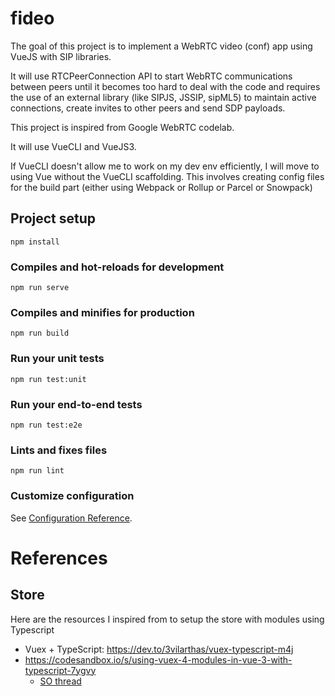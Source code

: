 # fideo

The goal of this project is to implement a WebRTC video (conf) app using VueJS with SIP libraries.

It will use RTCPeerConnection API to start WebRTC communications between peers until it becomes too hard to deal with the code and requires the use of an external library (like SIPJS, JSSIP, sipML5) to maintain active connections, create invites to other peers and send SDP payloads.

This project is inspired from Google WebRTC codelab.

It will use VueCLI and VueJS3.

If VueCLI doesn't allow me to work on my dev env efficiently, I will move to using Vue without the VueCLI scaffolding.
This involves creating config files for the build part (either using Webpack or Rollup or Parcel or Snowpack)

## Project setup

```
npm install
```

### Compiles and hot-reloads for development

```
npm run serve
```

### Compiles and minifies for production

```
npm run build
```

### Run your unit tests

```
npm run test:unit
```

### Run your end-to-end tests

```
npm run test:e2e
```

### Lints and fixes files

```
npm run lint
```

### Customize configuration

See [Configuration Reference](https://cli.vuejs.org/config/).

# References

## Store

Here are the resources I inspired from to setup the store with modules using Typescript

- Vuex + TypeScript: https://dev.to/3vilarthas/vuex-typescript-m4j
- https://codesandbox.io/s/using-vuex-4-modules-in-vue-3-with-typescript-7ygvy
  - [SO thread](https://stackoverflow.com/questions/64080549/using-vuex-4-modules-in-vue-3-with-typescript-and-how-to-fix-cyclical-dependenc)
